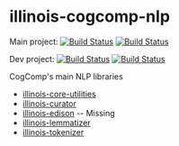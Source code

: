 # illinois-cogcomp-nlp

Main project: 
[![Build Status](http://128.174.241.91:8080/job/illinois-nlp/3/badge/icon)](http://128.174.241.91:8080/job/illinois-nlp/3/)
[![Build Status](https://semaphoreci.com/api/v1/projects/5303a5fc-469c-42a8-84c9-fbef6382179a/579314/badge.svg)](https://semaphoreci.com/danyaljj/illinois-cogcomp-nlp)

Dev project: 
[![Build Status](http://128.174.241.91:8080/job/Illinois-nlp-dev/6/badge/icon)](http://128.174.241.91:8080/job/Illinois-nlp-dev/6/)
[![Build Status](https://semaphoreci.com/api/v1/projects/80f49761-69dc-4a02-8ea9-a6895338a115/580384/badge.svg)](https://semaphoreci.com/cogcomp-dev/illinois-cogcomp-nlp)

CogComp's main NLP libraries

- [illinois-core-utilities](core-utilities/README.md)
- [illinois-curator](curator/README.md)
- [illinois-edison](edison/README.md) -- Missing
- [illinois-lemmatizer](lemmatizer/README.md)
- [illinois-tokenizer](tokenizer/README.md)